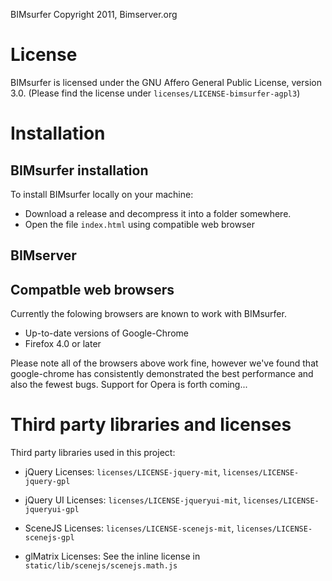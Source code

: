 BIMsurfer
Copyright 2011, Bimserver.org
 
# License

BIMsurfer is licensed under the GNU Affero General Public License, version 3.0. 
(Please find the license under <code>licenses/LICENSE-bimsurfer-agpl3</code>)
 
# Installation

## BIMsurfer installation

To install BIMsurfer locally on your machine:

* Download a release and decompress it into a folder somewhere.
* Open the file <code>index.html</code> using compatible web browser

## BIMserver

## Compatble web browsers

Currently the folowing browsers are known to work with BIMsurfer.

* Up-to-date versions of Google-Chrome
* Firefox 4.0 or later

Please note all of the browsers above work fine, however we've found that google-chrome has consistently demonstrated the best performance and also the fewest bugs.
Support for Opera is forth coming... 


# Third party libraries and licenses

Third party libraries used in this project:

* jQuery
  Licenses: <code>licenses/LICENSE-jquery-mit</code>, <code>licenses/LICENSE-jquery-gpl</code>

* jQuery UI
  Licenses: <code>licenses/LICENSE-jqueryui-mit</code>, <code>licenses/LICENSE-jqueryui-gpl</code>

* SceneJS
  Licenses: <code>licenses/LICENSE-scenejs-mit</code>, <code>licenses/LICENSE-scenejs-gpl</code>

* glMatrix
  Licenses: See the inline license in <code>static/lib/scenejs/scenejs.math.js</code>

